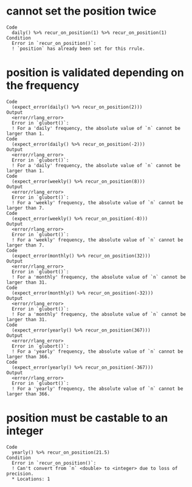 # cannot set the position twice

    Code
      daily() %>% recur_on_position(1) %>% recur_on_position(1)
    Condition
      Error in `recur_on_position()`:
      ! `position` has already been set for this rrule.

# position is validated depending on the frequency

    Code
      (expect_error(daily() %>% recur_on_position(2)))
    Output
      <error/rlang_error>
      Error in `glubort()`:
      ! For a 'daily' frequency, the absolute value of `n` cannot be larger than 1.
    Code
      (expect_error(daily() %>% recur_on_position(-2)))
    Output
      <error/rlang_error>
      Error in `glubort()`:
      ! For a 'daily' frequency, the absolute value of `n` cannot be larger than 1.
    Code
      (expect_error(weekly() %>% recur_on_position(8)))
    Output
      <error/rlang_error>
      Error in `glubort()`:
      ! For a 'weekly' frequency, the absolute value of `n` cannot be larger than 7.
    Code
      (expect_error(weekly() %>% recur_on_position(-8)))
    Output
      <error/rlang_error>
      Error in `glubort()`:
      ! For a 'weekly' frequency, the absolute value of `n` cannot be larger than 7.
    Code
      (expect_error(monthly() %>% recur_on_position(32)))
    Output
      <error/rlang_error>
      Error in `glubort()`:
      ! For a 'monthly' frequency, the absolute value of `n` cannot be larger than 31.
    Code
      (expect_error(monthly() %>% recur_on_position(-32)))
    Output
      <error/rlang_error>
      Error in `glubort()`:
      ! For a 'monthly' frequency, the absolute value of `n` cannot be larger than 31.
    Code
      (expect_error(yearly() %>% recur_on_position(367)))
    Output
      <error/rlang_error>
      Error in `glubort()`:
      ! For a 'yearly' frequency, the absolute value of `n` cannot be larger than 366.
    Code
      (expect_error(yearly() %>% recur_on_position(-367)))
    Output
      <error/rlang_error>
      Error in `glubort()`:
      ! For a 'yearly' frequency, the absolute value of `n` cannot be larger than 366.

# position must be castable to an integer

    Code
      yearly() %>% recur_on_position(21.5)
    Condition
      Error in `recur_on_position()`:
      ! Can't convert from `n` <double> to <integer> due to loss of precision.
      * Locations: 1

